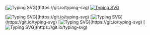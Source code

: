 [![Typing SVG](https://readme-typing-svg.demolab.com?font=Fira+Code&weight=900&size=22&duration=10000&pause=1300&color=461D67&background=38BFA20F&multiline=true&random=false&width=700&height=40&lines=%F0%9F%90%88%E2%80%8D%E2%AC%9B+HI+THERE%2C+I'M+YELENA!)](https://git.io/typing-svg)
[![Typing SVG](https://readme-typing-svg.demolab.com?font=Fira+Code&weight=900&duration=10000&pause=1300&color=461D67&background=38BFA20F&multiline=true&repeat=false&random=false&width=700&lines=Data+analyst+%F0%9F%92%BB)](https://git.io/typing-svg)

[![Typing SVG](https://readme-typing-svg.demolab.com?font=Fira+Code&weight=900&size=16&duration=10000&pause=1300&color=461D67&background=38BFA20F&multiline=true&repeat=false&random=false&width=700&height=35&lines=My+%F0%9F%8E%AF+is++turning+complex+analyses+into+crystal-clear+insights.)](https://git.io/typing-svg)
[![Typing SVG](https://readme-typing-svg.demolab.com?font=Fira+Code&weight=900&size=16&duration=10000&pause=1300&color=461D67&background=38BFA20F&multiline=true&repeat=false&random=false&width=700&height=35&lines=Passionate+about+creating+informative+and+visually+appealing+data%F0%9F%93%88.)](https://git.io/typing-svg)
[![Typing SVG](https://readme-typing-svg.demolab.com?font=Fira+Code&weight=900&size=16&duration=10000&pause=1300&color=461D67&background=38BFA20F&multiline=true&repeat=false&random=false&width=700&height=35&lines=%F0%9F%A7%B0%3A+Python%2C+SQL%2C+Tableau+and+always+eager+to+explore+new+tools.)](https://git.io/typing-svg)
[![Typing SVG](https://readme-typing-svg.demolab.com?font=Fira+Code&weight=900&size=16&duration=10000&pause=1300&color=461D67&background=38BFA20F&multiline=true&repeat=false&random=false&width=700&height=40&lines=%F0%9F%94%8EIn+the+process+of+seeking+a+new+career+opportunity.)](https://git.io/typing-svg)





<!--
**BlackCat213/BlackCat213** is a ✨ _special_ ✨ repository because its `README.md` (this file) appears on your GitHub profile.

Here are some ideas to get you started:

- 🔭 I’m currently working on ...
- 🌱 I’m currently learning ...
- 👯 I’m looking to collaborate on ...
- 🤔 I’m looking for help with ...
- 💬 Ask me about ...
- 📫 How to reach me: ...
- 😄 Pronouns: ...
- ⚡ Fun fact: ...
-->
